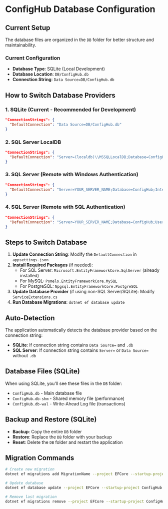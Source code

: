 # ConfigHub Database Configuration

## Current Setup

The database files are organized in the `DB` folder for better structure and maintainability.

### Current Configuration
- **Database Type**: SQLite (Local Development)
- **Database Location**: `DB/ConfigHub.db`
- **Connection String**: `Data Source=DB/ConfigHub.db`

## How to Switch Database Providers

### 1. SQLite (Current - Recommended for Development)
```json
"ConnectionStrings": {
  "DefaultConnection": "Data Source=DB/ConfigHub.db"
}
```

### 2. SQL Server LocalDB
```json
"ConnectionStrings": {
  "DefaultConnection": "Server=(localdb)\\MSSQLLocalDB;Database=ConfigHub;Integrated Security=True;Encrypt=False;TrustServerCertificate=True;"
}
```

### 3. SQL Server (Remote with Windows Authentication)
```json
"ConnectionStrings": {
  "DefaultConnection": "Server=YOUR_SERVER_NAME;Database=ConfigHub;Integrated Security=True;Encrypt=False;TrustServerCertificate=True;"
}
```

### 4. SQL Server (Remote with SQL Authentication)
```json
"ConnectionStrings": {
  "DefaultConnection": "Server=YOUR_SERVER_NAME;Database=ConfigHub;User Id=YOUR_USERNAME;Password=YOUR_PASSWORD;Encrypt=False;TrustServerCertificate=True;"
}
```

## Steps to Switch Database

1. **Update Connection String**: Modify the `DefaultConnection` in `appsettings.json`
2. **Install Required Packages** (if needed):
   - For SQL Server: `Microsoft.EntityFrameworkCore.SqlServer` (already installed)
   - For MySQL: `Pomelo.EntityFrameworkCore.MySQL`
   - For PostgreSQL: `Npgsql.EntityFrameworkCore.PostgreSQL`
3. **Update Database Provider** (if using non-SQL Server/SQLite): Modify `ServiceExtensions.cs`
4. **Run Database Migrations**: `dotnet ef database update`

## Auto-Detection

The application automatically detects the database provider based on the connection string:
- **SQLite**: If connection string contains `Data Source=` and `.db`
- **SQL Server**: If connection string contains `Server=` or `Data Source=` without `.db`

## Database Files (SQLite)

When using SQLite, you'll see these files in the `DB` folder:
- `ConfigHub.db` - Main database file
- `ConfigHub.db-shm` - Shared memory file (performance)
- `ConfigHub.db-wal` - Write-Ahead Log file (transactions)

## Backup and Restore (SQLite)

- **Backup**: Copy the entire `DB` folder
- **Restore**: Replace the `DB` folder with your backup
- **Reset**: Delete the `DB` folder and restart the application

## Migration Commands

```bash
# Create new migration
dotnet ef migrations add MigrationName --project EFCore --startup-project ConfigHub

# Update database
dotnet ef database update --project EFCore --startup-project ConfigHub

# Remove last migration
dotnet ef migrations remove --project EFCore --startup-project ConfigHub
```

